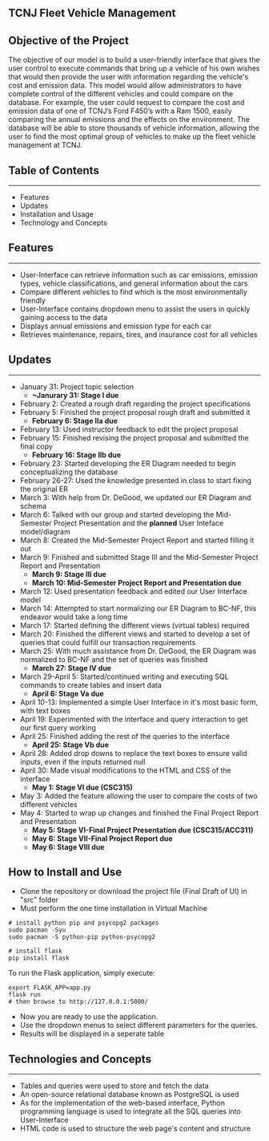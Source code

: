 ## TCNJ Fleet Vehicle Management

## Objective of the Project
The objective of our model is to build a user-friendly interface that gives the user control to execute commands that bring up a vehicle of his own wishes that would then provide the user with information regarding the vehicle's cost and emission data. This model would allow administrators to have complete control of the different vehicles and could compare on the database. For example, the user could request to compare the cost and emission data of one of TCNJ’s Ford F450’s with a Ram 1500, easily comparing the annual emissions and the effects on the environment. The database will be able to store thousands of vehicle information, allowing the user to find the most optimal group of vehicles to make up the fleet vehicle management at TCNJ. 

## Table of Contents
** **
- Features
- Updates
- Installation and Usage
- Technology and Concepts


## Features
-- --
- User-Interface can retrieve information such as car emissions, emission types, vehicle classifications, and general information about the cars
- Compare different vehicles to find which is the most environmentally friendly
- User-Interface contains dropdown menu to assist the users in quickly gaining access to the data
- Displays annual emissions and emission type for each car
- Retrieves maintenance, repairs, tires, and insurance cost for all vehicles
 
## Updates
-- --
- January 31: Project topic selection
    - **~Janurary 31: Stage I due**
- February 2: Created a rough draft regarding the project specifications
- February 5: Finished the project proposal rough draft and submitted it
    - **February 6: Stage IIa due**
- February 13: Used instructor feedback to edit the project proposal
- February 15: Finished revising the project proposal and submitted the final copy
    - **February 16: Stage IIb due**
- February 23: Started developing the ER Diagram needed to begin conceptualizing the database
- February 26-27: Used the knowledge presented in class to start fixing the original ER
- March 3: With help from Dr. DeGood, we updated our ER Diagram and schema
- March 6: Talked with our group and started developing the Mid-Semester Project Presentation and the **planned** User Inteface model/diagram
- March 8: Created the Mid-Semester Project Report and started filling it out
- March 9: Finished and submitted Stage III and the Mid-Semester Project Report and Presentation
    - **March 9: Stage III due**
    - **March 10: Mid-Semester Project Report and Presentation due**
- March 12: Used presentation feedback and edited our User Interface model
- March 14: Attempted to start normalizing our ER Diagram to BC-NF, this endeavor would take a long time
- March 17: Started defining the different views (virtual tables) required
- March 20: Finished the different views and started to develop a set of queries that could fulfill our transaction requirements 
- March 25: With much assistance from Dr. DeGood, the ER Diagram was normalized to BC-NF and the set of queries was finished
    - **March 27: Stage IV due**
- March 29-April 5: Started/continued writing and executing SQL commands to create tables and insert data
    - **April 6: Stage Va due**
- April 10-13: Implemented a simple User Interface in it's most basic form, with text boxes
- April 19: Experimented with the interface and query interaction to get our first query working
- April 25: Finished adding the rest of the queries to the interface
    - **April 25: Stage Vb due**
- April 28: Added drop downs to replace the text boxes to ensure valid inputs, even if the inputs returned null
- April 30: Made visual modifications to the HTML and CSS of the interface
    - **May 1: Stage VI due (CSC315)**
- May 3: Added the feature allowing the user to compare the costs of two different vehicles
- May 4: Started to wrap up changes and finished the Final Project Report and Presentation
    - **May 5: Stage VI-Final Project Presentation due (CSC315/ACC311)**
    - **May 6: Stage VII-Final Project Report due**
    - **May 6: Stage VIII due**

## How to Install and Use
- Clone the repository or download the project file (Final Draft of UI) in "src" folder
- Must perform the one time installation in Virtual Machine
```
# install python pip and psycopg2 packages
sudo pacman -Syu
sudo pacman -S python-pip python-psycopg2

# install flask
pip install flask
```
To run the Flask application, simply execute:

```
export FLASK_APP=app.py
flask run
# then browse to http://127.0.0.1:5000/
```

- Now you are ready to use the application. 
- Use the dropdown menus to select different parameters for the queries.
- Results will be displayed in a seperate table

## Technologies and Concepts
** **
- Tables and queries were used to store and fetch the data
- An open-source relational database known as PostgreSQL is used
- As for the implementation of the web-based interface, Python programming language is used to integrate all the SQL queries into User-Interface
- HTML code is used to structure the web page's content and structure
